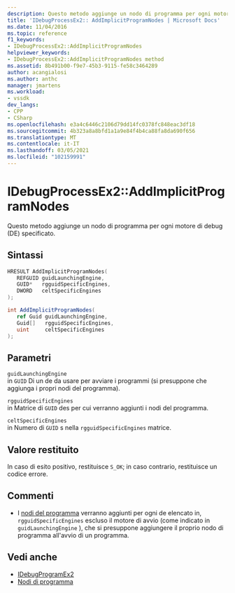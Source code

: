 ```yaml
---
description: Questo metodo aggiunge un nodo di programma per ogni motore di debug (DE) specificato.
title: 'IDebugProcessEx2:: AddImplicitProgramNodes | Microsoft Docs'
ms.date: 11/04/2016
ms.topic: reference
f1_keywords:
- IDebugProcessEx2::AddImplicitProgramNodes
helpviewer_keywords:
- IDebugProcessEx2::AddImplicitProgramNodes method
ms.assetid: 8b491b00-f9e7-45b3-9115-fe58c3464289
author: acangialosi
ms.author: anthc
manager: jmartens
ms.workload:
- vssdk
dev_langs:
- CPP
- CSharp
ms.openlocfilehash: e3a4c6446c2106d79dd14fc0378fc848eac3df18
ms.sourcegitcommit: 4b323a8a8bfd1a1a9e84f4b4ca88fa8da690f656
ms.translationtype: MT
ms.contentlocale: it-IT
ms.lasthandoff: 03/05/2021
ms.locfileid: "102159991"
---
```

# <a name="idebugprocessex2addimplicitprogramnodes"></a>IDebugProcessEx2::AddImplicitProgramNodes
Questo metodo aggiunge un nodo di programma per ogni motore di debug (DE) specificato.

## <a name="syntax"></a>Sintassi

```cpp
HRESULT AddImplicitProgramNodes(
   REFGUID guidLaunchingEngine,
   GUID*   rgguidSpecificEngines,
   DWORD   celtSpecificEngines
);
```

```csharp
int AddImplicitProgramNodes(
   ref Guid guidLaunchingEngine,
   Guid[]   rgguidSpecificEngines,
   uint     celtSpecificEngines
);
```

## <a name="parameters"></a>Parametri
`guidLaunchingEngine`\
in `GUID` Di un de da usare per avviare i programmi (si presuppone che aggiunga i propri nodi del programma).

`rgguidSpecificEngines`\
in Matrice di `GUID` des per cui verranno aggiunti i nodi del programma.

`celtSpecificEngines`\
in Numero di `GUID` s nella `rgguidSpecificEngines` matrice.

## <a name="return-value"></a>Valore restituito
 In caso di esito positivo, restituisce `S_OK`; in caso contrario, restituisce un codice errore.

## <a name="remarks"></a>Commenti
- I [nodi del programma](../../../extensibility/debugger/program-nodes.md) verranno aggiunti per ogni de elencato in, `rgguidSpecificEngines` escluso il motore di avvio (come indicato in `guidLaunchingEngine` ), che si presuppone aggiungere il proprio nodo di programma all'avvio di un programma.

## <a name="see-also"></a>Vedi anche
- [IDebugProgramEx2](../../../extensibility/debugger/reference/idebugprogramex2.md)
- [Nodi di programma](../../../extensibility/debugger/program-nodes.md)
